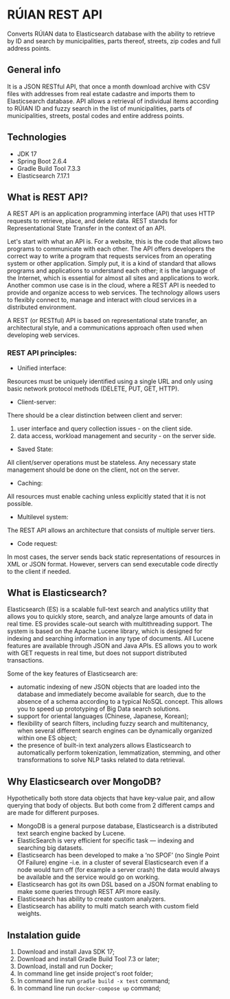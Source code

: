 # RÚIAN REST API
Converts RÚIAN data to Elasticsearch database with the ability to retrieve by ID and search by municipalities, parts thereof, streets, zip codes and full address points.
## General info
It is a JSON RESTful API, that once a month download archive with CSV files with addresses from real estate cadastre and imports them to Elasticsearch database.
API allows a retrieval of individual items according to RÚIAN ID and fuzzy search in the list of municipalities, parts of municipalities, streets, postal codes and entire address points.
## Technologies
* JDK 17
* Spring Boot 2.6.4
* Gradle Build Tool 7.3.3
* Elasticsearch 7.17.1
## What is REST API?
A REST API is an application programming interface (API) that uses HTTP requests to retrieve, place, and delete data. REST stands for Representational State Transfer in the context of an API.

Let's start with what an API is. For a website, this is the code that allows two programs to communicate with each other. The API offers developers the correct way to write a program that requests services from an operating system or other application. Simply put, it is a kind of standard that allows programs and applications to understand each other; it is the language of the Internet, which is essential for almost all sites and applications to work.
Another common use case is in the cloud, where a REST API is needed to provide and organize access to web services. The technology allows users to flexibly connect to, manage and interact with cloud services in a distributed environment.

A REST (or RESTful) API is based on representational state transfer, an architectural style, and a communications approach often used when developing web services.
### REST API principles:
* Unified interface:

Resources must be uniquely identified using a single URL and only using basic network protocol methods (DELETE, PUT, GET, HTTP).
* Client-server:

There should be a clear distinction between client and server:
  1. user interface and query collection issues - on the client side.
  2. data access, workload management and security - on the server side.

* Saved State:

All client/server operations must be stateless. Any necessary state management should be done on the client, not on the server.
* Caching:

All resources must enable caching unless explicitly stated that it is not possible.
* Multilevel system:

The REST API allows an architecture that consists of multiple server tiers.
* Code request:

In most cases, the server sends back static representations of resources in XML or JSON format. However, servers can send executable code directly to the client if needed.
## What is Elasticsearch?
Elasticsearch (ES) is a scalable full-text search and analytics utility that allows you to quickly store, search, and analyze large amounts of data in real time. ES provides scale-out search with multithreading support. The system is based on the Apache Lucene library, which is designed for indexing and searching information in any type of documents. All Lucene features are available through JSON and Java APIs. ES allows you to work with GET requests in real time, but does not support distributed transactions.

Some of the key features of Elasticsearch are:
* automatic indexing of new JSON objects that are loaded into the database and immediately become available for search, due to the absence of a schema according to a typical NoSQL concept. This allows you to speed up prototyping of Big Data search solutions.
* support for oriental languages (Chinese, Japanese, Korean);
* flexibility of search filters, including fuzzy search and multitenancy, when several different search engines can be dynamically organized within one ES object;
* the presence of built-in text analyzers allows Elasticsearch to automatically perform tokenization, lemmatization, stemming, and other transformations to solve NLP tasks related to data retrieval.
## Why Elasticsearch over MongoDB?
Hypothetically both store data objects that have key-value pair, and allow querying that body of objects. But both come from 2 different camps and are made for different purposes.
* MongoDB is a general purpose database, Elasticsearch is a distributed text search engine backed by Lucene. 
* ElasticSearch is very efficient for specific task — indexing and searching big datasets.
* Elasticsearch has been developed to make a ‘no SPOF’ (no Single Point Of Failure) engine -i.e. in a cluster of several Elasticsearch even if a node would turn off (for example a server crash) the data would always be available and the service would go on working.
* Elasticsearch has got its own DSL based on a JSON format enabling to make some queries through REST API more easily.
* Elasticsearch has ability to create custom analyzers.
* Elasticsearch has ability to multi match search with custom field weights.
## Instalation guide
1. Download and install Java SDK 17;
2. Download and install Gradle Build Tool 7.3 or later;
3. Download, install and run Docker;
4. In command line get inside project's root folder;
5. In command line run `gradle build -x test` command;
6. In command line run `docker-compose up` command;
